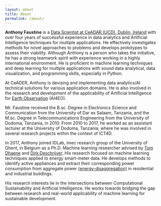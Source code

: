 ```yaml
---
layout: about
title: About
permalink: /about/
---
```


**Anthony Faustine** is a [Data Scientist at CeADAR (UCD), Dublin, Ireland](https://www.ceadar.ie/) with over four years of successful experience in data analytics and Artificial Intelligence techniques for multiple applications. He effectively investigates methods for novel approaches to problems and develops prototypes to assess their viability. Although Anthony is a person who takes the initiative, he has a strong teamwork spirit with experience working in a highly international environment. He is proficient in machine learning techniques and deep learning for multiple applications with sound data analytical, data visualization, and programming skills, especially in Python. 

At CeADER, Anthony is devising and implementing data analytics/AI technical solutions for various application domains. He is also involved in the research and development of the applicability of Artificial Intelligence for [Earth Observation](https://en.wikipedia.org/wiki/Earth_observation) (AI4EO).

 Mr. Faustine received the B.sc. Degree in Electronics Science and Communication from the University of Dar es Salaam, Tanzania, and the M.sc. Degree in Telecommunications Engineering from the University of Dodoma, Tanzania, in 2010. From 2010 to 2017, he worked as an assistant lecturer at the University of Dodoma, Tanzania, where he was involved in several research projects within the context of ICT4D. 

In 2017, Anthony joined IDLab, imec research group of the University of Ghent, in Belgium as a Ph.D. Machine learning researcher advised by [Tom Dhaene](http://sumo.intec.ugent.be/?q=tdhaene) and [Dirk Deschrijver](http://sumo.intec.ugent.be/members?q=ddeschrijver). His research focused on machine learning techniques applied to energy smart-meter data. He develops methods to identify active appliances and extract their corresponding power consumption from aggregate power [(energy-disaggregation)](https://en.wikipedia.org/wiki/Nonintrusive_load_monitoring) in residential and industrial buildings. 

His research interests lie in the intersections between Computational Sustainability and Artificial Intelligence. He works towards bridging the gap between research and real-world applicability of machine learning for sustainable development.

